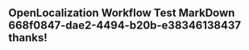 <properties
ms.topic="hero-topic"
ms.test1="hero-topic"
ms.test2="test"/>

## OpenLocalization Workflow Test MarkDown 668f0847-dae2-4494-b20b-e38346138437 thanks!
